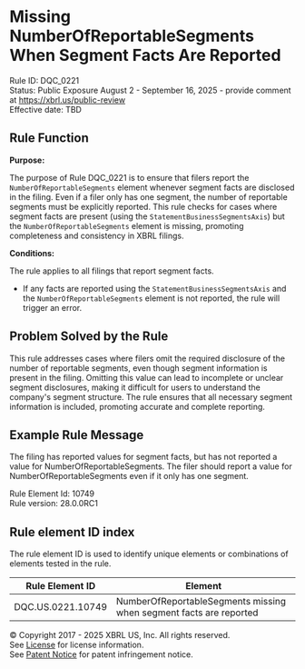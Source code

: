 # Missing NumberOfReportableSegments When Segment Facts Are Reported  
Rule ID: DQC_0221  
Status: Public Exposure August 2 - September 16, 2025 - provide comment at https://xbrl.us/public-review    
Effective date: TBD

## Rule Function

**Purpose:**

The purpose of Rule DQC_0221 is to ensure that filers report the `NumberOfReportableSegments` element whenever segment facts are disclosed in the filing. Even if a filer only has one segment, the number of reportable segments must be explicitly reported. This rule checks for cases where segment facts are present (using the `StatementBusinessSegmentsAxis`) but the `NumberOfReportableSegments` element is missing, promoting completeness and consistency in XBRL filings.

**Conditions:**

The rule applies to all filings that report segment facts.  
- If any facts are reported using the `StatementBusinessSegmentsAxis` and the `NumberOfReportableSegments` element is not reported, the rule will trigger an error.

## Problem Solved by the Rule

This rule addresses cases where filers omit the required disclosure of the number of reportable segments, even though segment information is present in the filing. Omitting this value can lead to incomplete or unclear segment disclosures, making it difficult for users to understand the company's segment structure. The rule ensures that all necessary segment information is included, promoting accurate and complete reporting.

## Example Rule Message

The filing has reported values for segment facts, but has not reported a value for NumberOfReportableSegments. The filer should report a value for NumberOfReportableSegments even if it only has one segment.

Rule Element Id: 10749  
Rule version: 28.0.0RC1

## Rule element ID index  
The rule element ID is used to identify unique elements or combinations of elements tested in the rule.

|Rule Element ID|Element|
|--- |--- |
| DQC.US.0221.10749 | NumberOfReportableSegments missing when segment facts are reported |

© Copyright 2017 - 2025 XBRL US, Inc. All rights reserved.  
See [License](https://xbrl.us/dqc-license) for license information.  
See [Patent Notice](https://xbrl.us/dqc-patent) for patent infringement notice.